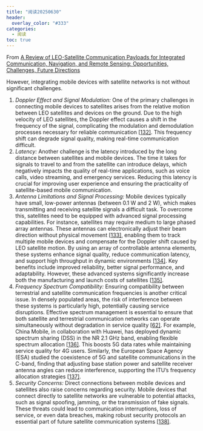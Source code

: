 ```yaml
---
title: "阅读20250630"
header:
  overlay_color: "#333"
categories: 
  - 阅读
toc: true
---
```


From [A Review of LEO-Satellite Communication Payloads for Integrated Communication, Navigation, and Remote Sensing: Opportunities, Challenges, Future Directions](https://ieeexplore.ieee.org/abstract/document/10945753)

However, integrating mobile devices with satellite networks is not without significant challenges.

1. *Doppler Effect and Signal Modulation:* One of the primary challenges in connecting mobile devices to satellites arises from the relative motion between LEO satellites and devices on the ground. Due to the high velocity of LEO satellites, the Doppler effect causes a shift in the frequency of the signal, complicating the modulation and demodulation processes necessary for reliable communication [[132\]](javascript:void()). This frequency shift can degrade signal quality, making real-time communication difficult.
2. *Latency:* Another challenge is the latency introduced by the long distance between satellites and mobile devices. The time it takes for signals to travel to and from the satellite can introduce delays, which negatively impacts the quality of real-time applications, such as voice calls, video streaming, and emergency services. Reducing this latency is crucial for improving user experience and ensuring the practicality of satellite-based mobile communication.
3. *Antenna Limitations and Signal Processing:* Mobile devices typically have small, low-power antennas (between 0.1 W and 2 W), which makes transmitting and receiving satellite signals a difficult task. To overcome this, satellites need to be equipped with advanced signal processing capabilities. For instance, satellites may require medium to large phased array antennas. These antennas can electronically adjust their beam direction without physical movement [[133\]](javascript:void()), enabling them to track multiple mobile devices and compensate for the Doppler shift caused by LEO satellite motion. By using an array of controllable antenna elements, these systems enhance signal quality, reduce communication latency, and support high throughput in dynamic environments [[134\]](javascript:void()). Key benefits include improved reliability, better signal performance, and adaptability. However, these advanced systems significantly increase both the manufacturing and launch costs of satellites [[135\]](javascript:void()).
4. *Frequency Spectrum Compatibility:* Ensuring compatibility between terrestrial and satellite communication frequencies is another critical issue. In densely populated areas, the risk of interference between these systems is particularly high, potentially causing service disruptions. Effective spectrum management is essential to ensure that both satellite and terrestrial communication networks can operate simultaneously without degradation in service quality [[62\]](javascript:void()). For example, China Mobile, in collaboration with Huawei, has deployed dynamic spectrum sharing (DSS) in the NR 2.1 GHz band, enabling flexible spectrum allocation [[136\]](javascript:void()). This boosts 5G data rates while maintaining service quality for 4G users. Similarly, the European Space Agency (ESA) studied the coexistence of 5G and satellite communications in the C-band, finding that adjusting base station power and satellite receiver antenna angles can reduce interference, supporting the ITU’s frequency allocation strategies [[137\]](javascript:void()).
5. *Security Concerns:* Direct connections between mobile devices and satellites also raise concerns regarding security. Mobile devices that connect directly to satellite networks are vulnerable to potential attacks, such as signal spoofing, jamming, or the transmission of fake signals. These threats could lead to communication interruptions, loss of service, or even data breaches, making robust security protocols an essential part of future satellite communication systems [[138\]](javascript:void()).